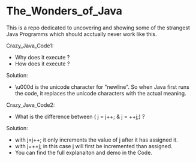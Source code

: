 # The_Wonders_of_Java
This is a repo dedicated to uncovering and showing some of the strangest Java Programms which should acctually never work like this.

Crazy_Java_Code1:
- Why does it execute ?
- How does it execute ?

Solution:
- \u000d is the unicode character for "newline". So when Java first runs the code, 
it replaces the unicode characters with the actual meaning. 


Crazy_Java_Code2:
- What is the difference between ( j = j++; & j = ++j;) ?

Solution:
- with j=j++; it only increments the value of j after it has assigned it.
- with j=++j; in this case j will first be incremented than assigned.
- You can find the full explanaiton and demo in the Code.
